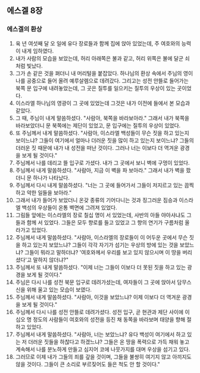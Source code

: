 ## 에스겔 8장

### 에스겔의 환상
1. 육 년 여섯째 달 오 일에 유다 장로들과 함께 집에 앉아 있었는데, 주 여호와의 능력이 내게 임하였다.
2. 내가 사람의 모습을 보았는데, 허리 아래쪽은 불과 같고, 허리 위쪽은 불에 달군 쇠처럼 빛났다.
3. 그가 손 같은 것을 펴더니 내 머리털을 붙잡았다. 하나님의 환상 속에서 주님의 영이 나를 공중으로 들어 올려 예루살렘으로 데려갔다. 그리고는 성전 안뜰로 들어가는 북쪽 문 입구에 내려놓았는데, 그 곳은 질투를 일으키는 질투의 우상이 있는 곳이었다.
4. 이스라엘 하나님의 영광이 그 곳에 있었는데 그것은 내가 이전에 들에서 본 모습과 같았다.
5. 그 때, 주님이 내게 말씀하셨다. "사람아, 북쪽을 바라보아라." 그래서 내가 북쪽을 바라보았더니 문 북쪽에는 제단이 있었고, 문 입구에는 질투의 우상이 있었다.
6. 또 주님께서 내게 말씀하셨다. "사람아, 이스라엘 백성들이 무슨 짓을 하고 있는지 보이느냐? 그들이 여기에서 얼마나 더러운 짓을 많이 하고 있는지 보이느냐? 그들의 더러운 짓 때문에 내가 내 성전을 떠난 것이다. 그러나 너는 이보다 더 역겨운 광경을 보게 될 것이다."
7. 주님께서 나를 데리고 뜰 입구로 가셨다. 내가 그 곳에서 보니 벽에 구멍이 있었다.
8. 주님께서 내게 말씀하셨다. "사람아, 지금 이 벽을 파 보아라." 그래서 내가 벽을 팠더니 문 하나가 나타났다.
9. 주님께서 다시 내게 말씀하셨다. "너는 그 곳에 들어가서 그들이 저지르고 있는 끔찍하고 악한 일들을 보아라."
10. 그래서 내가 들어가 보았더니 온갖 종류의 기어다니는 것과 징그러운 짐승과 이스라엘 백성의 우상들이 온통 벽면에 그려져 있었다.
11. 그림들 앞에는 이스라엘의 장로 칠십 명이 서 있었는데, 사반의 아들 야아사냐도 그들과 함께 서 있었다. 그들은 모두 향로를 들고 있었고 그 향의 연기가 구름처럼 올라가고 있었다.
12. 주님께서 내게 말씀하셨다. "사람아, 이스라엘의 장로들이 이 어두운 곳에서 무슨 짓을 하고 있는지 보았느냐? 그들이 각각 자기가 섬기는 우상의 방에 있는 것을 보았느냐? 그들이 뭐라고 말하더냐? '여호와께서 우리를 보고 있지 않으시며 이 땅을 버리셨다'고 말하지 않더냐?"
13. 주님께서 또 내게 말씀하셨다. "이제 너는 그들이 이보다 더 못된 짓을 하고 있는 광경을 보게 될 것이다."
14. 주님은 다시 나를 성전 북문 입구로 데려가셨는데, 여자들이 그 곳에 앉아서 담무스 신을 위해 울고 있는 모습이 보였다.
15. 주님께서 내게 말씀하셨다. "사람아, 이것을 보았느냐? 이제 이보다 더 역겨운 광경을 보게 될 것이다."
16. 주님께서 다시 나를 성전 안뜰로 데려가셨다. 성전 입구, 곧 현관과 제단 사이에 이십오 명 정도의 사람들이 여호와의 성전을 등진 채 동쪽을 바라보며 태양을 향해 절하고 있었다.
17. 주님께서 내게 말씀하셨다. "사람아, 너는 보았느냐? 유다 백성이 여기에서 하고 있는 저 더러운 짓들을 하찮다고 하겠느냐? 그들은 온 땅을 폭력으로 가득 채워 놓고 계속해서 나를 분노하게 만들고 심지어 코에 나뭇가지를 대며 우상을 섬기고 있다.
18. 그러므로 이제 내가 그들의 죄를 갚을 것이며, 그들을 불쌍히 여기지 않고 아끼지도 않을 것이다. 그들이 큰 소리로 부르짖어도 들은 척도 안 할 것이다."